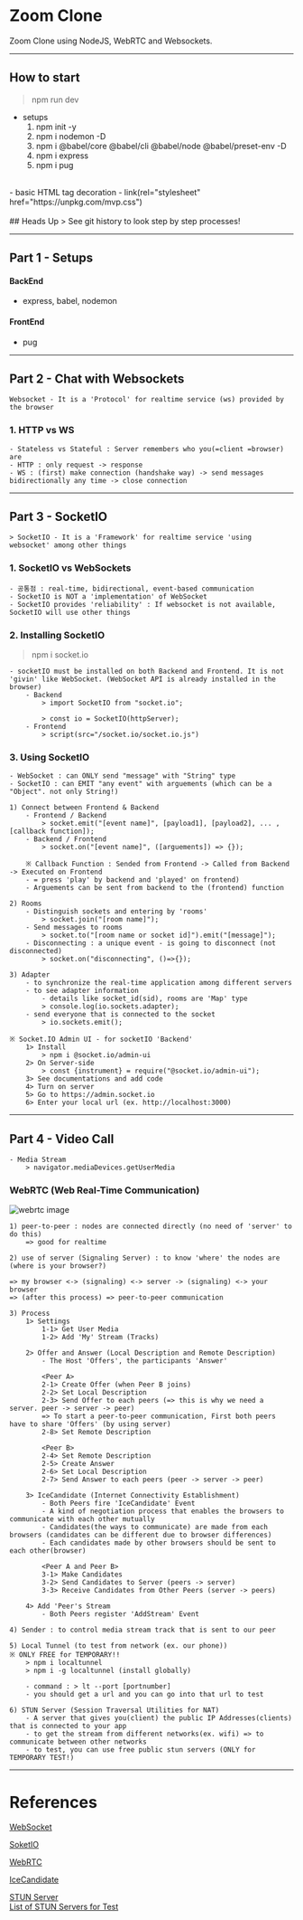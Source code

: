 # Zoom Clone
Zoom Clone using NodeJS, WebRTC and Websockets.

---
## How to start
> npm run dev

- setups
    1. npm init -y
    2. npm i nodemon -D
    3. npm i @babel/core @babel/cli @babel/node @babel/preset-env -D
    4. npm i express
    5. npm i pug
<br>
- basic HTML tag decoration
    - link(rel="stylesheet" href="https://unpkg.com/mvp.css")
<br><br>
## Heads Up
> See git history to look step by step processes!

---
## Part 1 - Setups
#### BackEnd
- express, babel, nodemon

#### FrontEnd
- pug

---
## Part 2 - Chat with Websockets
    Websocket - It is a 'Protocol' for realtime service (ws) provided by the browser
### 1. HTTP vs WS
    - Stateless vs Stateful : Server remembers who you(=client =browser) are
    - HTTP : only request -> response
    - WS : (first) make connection (handshake way) -> send messages bidirectionally any time -> close connection

---
## Part 3 - SocketIO
    > SocketIO - It is a 'Framework' for realtime service 'using websocket' among other things
### 1. SocketIO vs WebSockets
    - 공통점 : real-time, bidirectional, event-based communication
    - SocketIO is NOT a 'implementation' of WebSocket 
    - SocketIO provides 'reliability' : If websocket is not available, SocketIO will use other things

### 2. Installing SocketIO
> npm i socket.io

    - socketIO must be installed on both Backend and Frontend. It is not 'givin' like WebSocket. (WebSocket API is already installed in the browser)
        - Backend
            > import SocketIO from "socket.io";

            > const io = SocketIO(httpServer);
        - Frontend
            > script(src="/socket.io/socket.io.js")

### 3. Using SocketIO
    - WebSocket : can ONLY send "message" with "String" type
    - SocketIO : can EMIT "any event" with arguements (which can be a "Object". not only String!)

    1) Connect between Frontend & Backend
        - Frontend / Backend
            > socket.emit("[event name]", [payload1], [payload2], ... , [callback function]);
        - Backend / Frontend
            > socket.on("[event name]", ([arguements]) => {});

        ※ Callback Function : Sended from Frontend -> Called from Backend -> Executed on Frontend
        - = press 'play' by backend and 'played' on frontend)
        - Arguements can be sent from backend to the (frontend) function

    2) Rooms
        - Distinguish sockets and entering by 'rooms'
            > socket.join("[room name]");
        - Send messages to rooms
            > socket.to("[room name or socket id]").emit("[message]");
        - Disconnecting : a unique event - is going to disconnect (not disconnected)
            > socket.on("disconnecting", ()=>{});

    3) Adapter
        - to synchronize the real-time application among different servers
        - to see adapter information
            - details like socket_id(sid), rooms are 'Map' type
            > console.log(io.sockets.adapter);
        - send everyone that is connected to the socket
            > io.sockets.emit();

    ※ Socket.IO Admin UI - for socketIO 'Backend'
        1> Install
            > npm i @socket.io/admin-ui
        2> On Server-side
            > const {instrument} = require("@socket.io/admin-ui");
        3> See documentations and add code
        4> Turn on server
        5> Go to https://admin.socket.io
        6> Enter your local url (ex. http://localhost:3000)

---
## Part 4 - Video Call
    - Media Stream
        > navigator.mediaDevices.getUserMedia

### WebRTC (Web Real-Time Communication)
![webrtc image](./img/webRTC_process.png)

    1) peer-to-peer : nodes are connected directly (no need of 'server' to do this)
        => good for realtime

    2) use of server (Signaling Server) : to know 'where' the nodes are (where is your browser?)

    => my browser <-> (signaling) <-> server -> (signaling) <-> your browser
    => (after this process) => peer-to-peer communication

    3) Process
        1> Settings
            1-1> Get User Media
            1-2> Add 'My' Stream (Tracks)

        2> Offer and Answer (Local Description and Remote Description)
            - The Host 'Offers', the participants 'Answer'

            <Peer A>
            2-1> Create Offer (when Peer B joins)
            2-2> Set Local Description
            2-3> Send Offer to each peers (=> this is why we need a server. peer -> server -> peer)
            => To start a peer-to-peer communication, First both peers have to share 'Offers' (by using server)
            2-8> Set Remote Description

            <Peer B>
            2-4> Set Remote Description
            2-5> Create Answer
            2-6> Set Local Description
            2-7> Send Answer to each peers (peer -> server -> peer)

        3> IceCandidate (Internet Connectivity Establishment)
            - Both Peers fire 'IceCandidate' Event
            - A kind of negotiation process that enables the browsers to communicate with each other mutually
            - Candidates(the ways to communicate) are made from each browsers (candidates can be different due to browser differences)
            - Each candidates made by other browsers should be sent to each other(browser)

            <Peer A and Peer B>
            3-1> Make Candidates
            3-2> Send Candidates to Server (peers -> server)
            3-3> Receive Candidates from Other Peers (server -> peers)

        4> Add 'Peer's Stream 
            - Both Peers register 'AddStream' Event

    4) Sender : to control media stream track that is sent to our peer 

    5) Local Tunnel (to test from network (ex. our phone))
    ※ ONLY FREE for TEMPORARY!!
        > npm i localtunnel
        > npm i -g localtunnel (install globally)

        - command : > lt --port [portnumber]
        - you should get a url and you can go into that url to test

    6) STUN Server (Session Traversal Utilities for NAT)
        - A server that gives you(client) the public IP Addresses(clients) that is connected to your app
        - to get the stream from different networks(ex. wifi) => to communicate between other networks
        - to test, you can use free public stun servers (ONLY for TEMPORARY TEST!)


---
# References
[WebSocket](https://developer.mozilla.org/ko/docs/Web/API/WebSocket)

[SoketIO](https://socket.io/docs/v4/)

[WebRTC](https://developer.mozilla.org/ko/docs/Web/API/WebRTC_API)

[IceCandidate](https://developer.mozilla.org/ko/docs/Web/API/RTCIceCandidate)

[STUN Server](https://www.3cx.com/pbx/what-is-a-stun-server/)<br>
[List of STUN Servers for Test](https://gist.github.com/zziuni/3741933)